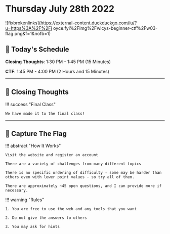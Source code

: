 # Thursday July 28th 2022

![fixbrokenlinks](https://external-content.duckduckgo.com/iu/?u=https%3A%2F%2Fj
oyce.fyi%2Fimg%2Fwicys-beginner-ctf%2Fw03-flag.png&f=1&nofb=1)

## 📆 Today's Schedule

**Closing Thoughts**: 1:30 PM - 1:45 PM (15 Minutes)

**CTF**: 1:45 PM - 4:00 PM (2 Hours and 15 Minutes)

---

## 💭 Closing Thoughts

!!! success "Final Class"

    We have made it to the final class!

---

## 🏁 Capture The Flag

!!! abstract "How It Works"

    Visit the website and register an account

    There are a variety of challenges from many different topics

    There is no specific ordering of difficulty - some may be harder than 
    others even with lower point values - so try all of them.

    There are approximately ~45 open questions, and I can provide more if necessary.

!!! warning "Rules"

    1. You are free to use the web and any tools that you want

    2. Do not give the answers to others

    3. You may ask for hints

